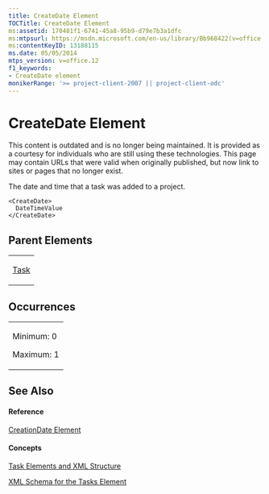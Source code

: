 ```yaml
---
title: CreateDate Element
TOCTitle: CreateDate Element
ms:assetid: 170481f1-6741-45a8-95b9-d79e7b3a1dfc
ms:mtpsurl: https://msdn.microsoft.com/en-us/library/Bb968422(v=office.12)
ms:contentKeyID: 13188115
ms.date: 05/05/2014
mtps_version: v=office.12
f1_keywords:
- CreateDate element
monikerRange: '>= project-client-2007 || project-client-odc'
---
```


# CreateDate Element

This content is outdated and is no longer being maintained. It is provided as a courtesy for individuals who are still using these technologies. This page may contain URLs that were valid when originally published, but now link to sites or pages that no longer exist.

The date and time that a task was added to a project.

    <CreateDate>
      DateTimeValue
    </CreateDate>

## Parent Elements

<table>
<colgroup>
<col style="width: 100%" />
</colgroup>
<tbody>
<tr class="odd">
<td><p><a href="bb968487(v=office.12).md">Task</a></p></td>
</tr>
</tbody>
</table>

## Occurrences

<table>
<colgroup>
<col style="width: 100%" />
</colgroup>
<tbody>
<tr class="odd">
<td><p>Minimum: 0</p>
<p>Maximum: 1</p></td>
</tr>
</tbody>
</table>

## See Also

#### Reference

[CreationDate Element](bb968396\(v=office.12\).md)

#### Concepts

[Task Elements and XML Structure](bb968475\(v=office.12\).md)

[XML Schema for the Tasks Element](bb968415\(v=office.12\).md)

